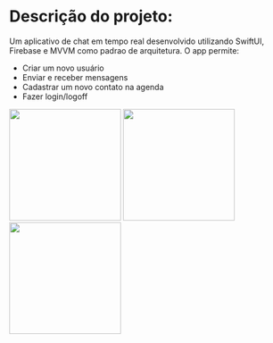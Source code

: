 # Descrição do projeto:

Um aplicativo de chat em tempo real desenvolvido utilizando SwiftUI, Firebase e MVVM como padrao de arquitetura.
O app permite:
  - Criar um novo usuário
  - Enviar e receber mensagens
  - Cadastrar um novo contato na agenda
  - Fazer login/logoff


<div>
  <img src="https://github.com/felipeavila-dev/chatSwiftUI/assets/26674677/030e7f13-fd72-430e-b3a6-d23e82e53060" width='200' />
  <img src="https://github.com/felipeavila-dev/chatSwiftUI/assets/26674677/68ed840f-0fcc-4080-986d-9d9a2ec3daca" width='200' />
  <img src="https://github.com/felipeavila-dev/chatSwiftUI/assets/26674677/5c70c21a-87f4-4aa8-85e2-a305751babf6" width='200' />
</div>


